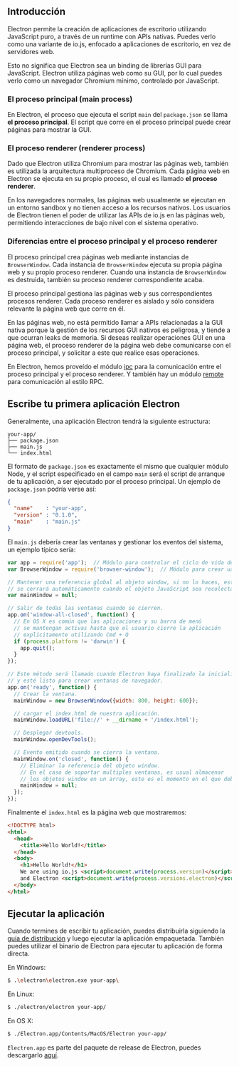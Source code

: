 ## Introducción

Electron permite la creación de aplicaciones de escritorio utilizando JavaScript puro, a través de un runtime con APIs nativas. Puedes verlo como una variante de io.js, enfocado a aplicaciones de escritorio, en vez de servidores web.

Esto no significa que Electron sea un binding de librerías GUI para JavaScript.
Electron utiliza páginas web como su GUI, por lo cual puedes verlo como un navegador Chromium mínimo,
controlado por JavaScript.

### El proceso principal (main process)

En Electron, el proceso que ejecuta el script `main` del `package.json` se llama __el proceso principal__.
El script que corre en el proceso principal puede crear páginas para mostrar la GUI.

### El proceso renderer (renderer process)

Dado que Electron utiliza Chromium para mostrar las páginas web,
también es utilizada la arquitectura multiproceso de Chromium.
Cada página web en Electron se ejecuta en su propio proceso,
el cual es llamado __el proceso renderer__.

En los navegadores normales, las páginas web usualmente se ejecutan en un entorno
sandbox y no tienen acceso a los recursos nativos. Los usuarios de Electron tienen el poder
de utilizar las APIs de io.js en las páginas web, permitiendo interacciones de bajo nivel con el sistema operativo.

### Diferencias entre el proceso principal y el proceso renderer

El proceso principal crea páginas web mediante instancias de `BrowserWindow`. Cada instancia de `BrowserWindow`  ejecuta su propia página web y su propio proceso renderer.
Cuando una instancia de `BrowserWindow` es destruida, también su proceso renderer correspondiente acaba.

El proceso principal gestiona las páginas web y sus correspondientes procesos renderer.
Cada proceso renderer es aislado y sólo considera relevante la página web que corre en él.

En las páginas web, no está permitido llamar a APIs relacionadas a la GUI nativa
porque la gestión de los recursos GUI nativos es peligrosa, y tiende a que ocurran leaks de memoria.
Si deseas realizar operaciones GUI en una página web, el proceso renderer de la página web debe comunicarse
con el proceso principal, y solicitar a este que realice esas operaciones.

En Electron, hemos proveído el módulo [ipc](../api/ipc-renderer.md) para la comunicación
entre el proceso principal y el proceso renderer. Y también hay un módulo [remote](../api/remote.md)
para comunicación al estilo RPC.

## Escribe tu primera aplicación Electron

Generalmente, una aplicación Electron tendrá la siguiente estructura:

```text
your-app/
├── package.json
├── main.js
└── index.html
```

El formato de `package.json` es exactamente el mismo que cualquier módulo Node,
y el script especificado en el campo `main` será el script de arranque de tu aplicación,
a ser ejecutado por el proceso principal. Un ejemplo de `package.json` podría verse así:

```json
{
  "name"    : "your-app",
  "version" : "0.1.0",
  "main"    : "main.js"
}
```

El `main.js` debería crear las ventanas y gestionar los eventos del sistema, un ejemplo típico sería:

```javascript
var app = require('app');  // Módulo para controlar el ciclo de vida de la aplicación.
var BrowserWindow = require('browser-window');  // Módulo para crear uan ventana de navegador.

// Mantener una referencia global al objeto window, si no lo haces, esta ventana
// se cerrará automáticamente cuando el objeto JavaScript sea recolectado (garbage collected):
var mainWindow = null;

// Salir de todas las ventanas cuando se cierren.
app.on('window-all-closed', function() {
  // En OS X es común que las aplicaciones y su barra de menú
  // se mantengan activas hasta que el usuario cierre la aplicación
  // explícitamente utilizando Cmd + Q
  if (process.platform != 'darwin') {
    app.quit();
  }
});

// Este método será llamado cuando Electron haya finalizado la inicialización
// y esté listo para crear ventanas de navegador.
app.on('ready', function() {
  // Crear la ventana.
  mainWindow = new BrowserWindow({width: 800, height: 600});

  // cargar el index.html de nuestra aplicación.
  mainWindow.loadURL('file://' + __dirname + '/index.html');

  // Desplegar devtools.
  mainWindow.openDevTools();

  // Evento emitido cuando se cierra la ventana.
  mainWindow.on('closed', function() {
    // Eliminar la referencia del objeto window.
    // En el caso de soportar multiples ventanas, es usual almacenar
    // los objetos window en un array, este es el momento en el que debes eliminar el elemento correspondiente.
    mainWindow = null;
  });
});
```

Finalmente el `index.html` es la página web que mostraremos:

```html
<!DOCTYPE html>
<html>
  <head>
    <title>Hello World!</title>
  </head>
  <body>
    <h1>Hello World!</h1>
    We are using io.js <script>document.write(process.version)</script>
    and Electron <script>document.write(process.versions.electron)</script>.
  </body>
</html>
```

## Ejecutar la aplicación

Cuando termines de escribir tu aplicación, puedes distribuirla
siguiendo la [guía de distribución](./application-distribution-es.md)
y luego ejecutar la aplicación empaquetada. También puedes utilizar el binario de Electron
para ejecutar tu aplicación de forma directa.

En Windows:

```bash
$ .\electron\electron.exe your-app\
```

En Linux:

```bash
$ ./electron/electron your-app/
```

En OS X:

```bash
$ ./Electron.app/Contents/MacOS/Electron your-app/
```

`Electron.app` es parte del paquete de release de Electron, puedes descargarlo [aquí](https://github.com/electron/electron/releases).
